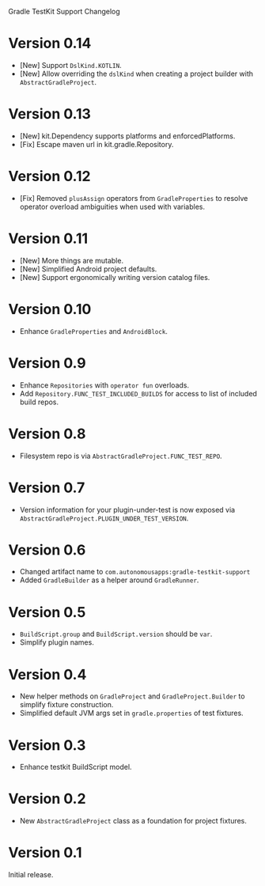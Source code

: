 Gradle TestKit Support Changelog

# Version 0.14
* [New] Support `DslKind.KOTLIN`.
* [New] Allow overriding the `dslKind` when creating a project builder with `AbstractGradleProject`.

# Version 0.13
* [New] kit.Dependency supports platforms and enforcedPlatforms.
* [Fix] Escape maven url in kit.gradle.Repository.

# Version 0.12
* [Fix] Removed `plusAssign` operators from `GradleProperties` to resolve operator overload ambiguities when used with
  variables.

# Version 0.11
* [New] More things are mutable.
* [New] Simplified Android project defaults.
* [New] Support ergonomically writing version catalog files.

# Version 0.10
* Enhance `GradleProperties` and `AndroidBlock`.

# Version 0.9
* Enhance `Repositories` with `operator fun` overloads.
* Add `Repository.FUNC_TEST_INCLUDED_BUILDS` for access to list of included build repos.

# Version 0.8
* Filesystem repo is via `AbstractGradleProject.FUNC_TEST_REPO`.

# Version 0.7
* Version information for your plugin-under-test is now exposed via `AbstractGradleProject.PLUGIN_UNDER_TEST_VERSION`.

# Version 0.6
* Changed artifact name to `com.autonomousapps:gradle-testkit-support`
* Added `GradleBuilder` as a helper around `GradleRunner`.

# Version 0.5
* `BuildScript.group` and `BuildScript.version` should be `var`.
* Simplify plugin names.

# Version 0.4
* New helper methods on `GradleProject` and `GradleProject.Builder` to simplify fixture construction.
* Simplified default JVM args set in `gradle.properties` of test fixtures.

# Version 0.3
* Enhance testkit BuildScript model.

# Version 0.2
* New `AbstractGradleProject` class as a foundation for project fixtures. 

# Version 0.1
Initial release.
